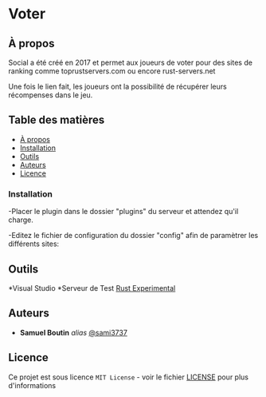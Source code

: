 # Voter

## À propos

Social a été créé en 2017 et permet aux joueurs de voter pour des sites de ranking comme toprustservers.com ou encore rust-servers.net

Une fois le lien fait, les joueurs ont la possibilité de récupérer leurs récompenses dans le jeu.

## Table des matières

- [À propos](#à-propos)
- [Installation](#installation)
- [Outils](#outils)
- [Auteurs](#auteurs)
- [Licence](#Licence)

### Installation

-Placer le plugin dans le dossier "plugins" du serveur et attendez qu'il charge.

-Editez le fichier de configuration du dossier "config" afin de paramètrer les différents sites:


## Outils

  *Visual Studio
  *Serveur de Test [Rust Experimental](https://rust.facepunch.com/)

## Auteurs
* **Samuel Boutin** _alias_ [@sami3737](https://github.com/sami3737)

## Licence

Ce projet est sous licence ``MIT License`` - voir le fichier [LICENSE](LICENCE.md) pour plus d'informations
